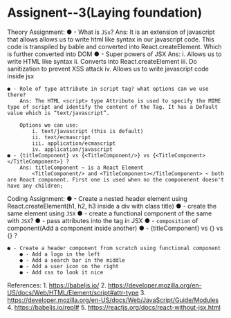 # Assignent--3(Laying foundation)
Theory Assignment:
    ● - What is `JSx`?
        Ans: It is an extension of javascript that allows allows us to write html like syntax in our javascript code. This code is transpiled by bable and converted into React.createElement. Which is further converted into DOM 
    ● - Super powers of JSX
        Ans: 
            i. Allows us to write HTML like syntax
            ii. Converts into React.createElement
            iii. Do sanitization to prevent XSS attack
            iv. Allows us to write javascript code inside jsx
            
    ● - Role of type attribute in script tag? what options can we use there?
        Ans: The HTML <script> type Attribute is used to specify the MIME type of script and identify the content of the Tag. It has a Default value which is “text/javascript”.

        Options we can use: 
            i. text/javascript (this is default)
            ii. text/ecmascript
            iii. application/ecmascript
            iv. application/javascript
    ● - {titleComponent} vs {<TitleComponent/>} vs {<TitleComponent></TitleComponent>} ?
        Ans: titleComponent ~ is a React Element
            <TitleComponent/> and <TitleComponent></TitleComponent> ~ both are React component. First one is used when no the componenent doesn't have any children;

Coding Assignment:
    ● - Create a nested header element using React.createElement(h1, h2, h3 inside a div with class title)
        ● - create the same element using `JSX`
        ● - create a functional component  of the same with `JSX`?
        ● - pass attributes into the tag  in JSX
        ● - `composition` of component(Add a component inside another) 
        ● - {titleComponent} vs {<TitleComponent/>} vs {<TitleComponent></TitleComponent>} ? 

    ● - Create a header component from scratch using functional component
        ● - Add a logo in the left
        ● - Add a search bar in the middle
        ● - Add a user icon on the right
        ● - Add css to look it nice

References:
    1. https://babeljs.io/
    2. https://developer.mozilla.org/en-US/docs/Web/HTML/Element/script#attr-type
    3. https://developer.mozilla.org/en-US/docs/Web/JavaScript/Guide/Modules
    4. https://babeljs.io/repl#
    5. https://reactjs.org/docs/react-without-jsx.html
